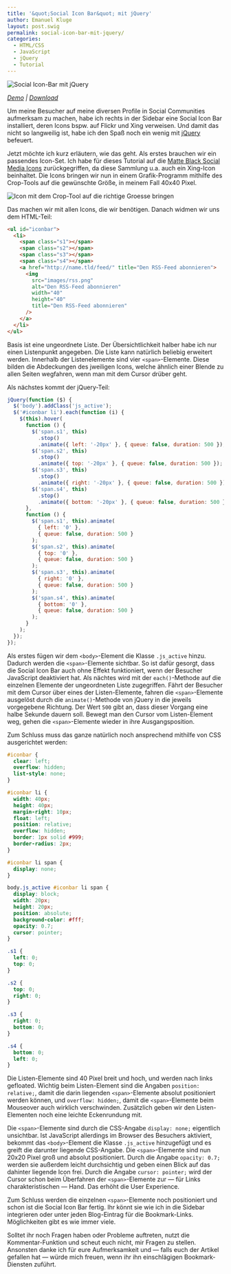 ```yaml
---
title: '&quot;Social Icon Bar&quot; mit jQuery'
author: Emanuel Kluge
layout: post.swig
permalink: social-icon-bar-mit-jquery/
categories:
  - HTML/CSS
  - JavaScript
  - jQuery
  - Tutorial
---
```


<noscript data-src="/archive/wp-content/uploads/2009/10/social-icon-bar-mit-jquery.jpg" data-alt="Social Icon-Bar mit jQuery">
<img src="/archive/wp-content/uploads/2009/10/social-icon-bar-mit-jquery.jpg" alt="Social Icon-Bar mit jQuery">
</noscript>

_[Demo][demo] | [Download][download]_

Um meine Besucher auf meine diversen Profile in Social Communities aufmerksam zu machen, habe ich rechts in der Sidebar eine Social Icon Bar installiert, deren Icons bspw. auf Flickr und Xing verweisen. Und damit das nicht so langweilig ist, habe ich den Spaß noch ein wenig mit [jQuery][jquery] befeuert.

Jetzt möchte ich kurz erläutern, wie das geht. Als erstes brauchen wir ein passendes Icon-Set. Ich habe für dieses Tutorial auf die [Matte Black Social Media Icons][webtreats] zurückgegriffen, da diese Sammlung u.a. auch ein Xing-Icon beinhaltet. Die Icons bringen wir nun in einem Grafik-Programm mithilfe des Crop-Tools auf die gewünschte Größe, in meinem Fall 40x40 Pixel.

<noscript data-src="/archive/wp-content/uploads/2009/10/icon-crop-tool.jpg" data-alt="Icon mit dem Crop-Tool auf die richtige Groesse bringen">
<img src="/archive/wp-content/uploads/2009/10/icon-crop-tool.jpg" alt="Icon mit dem Crop-Tool auf die richtige Groesse bringen">
</noscript>

Das machen wir mit allen Icons, die wir benötigen. Danach widmen wir uns dem HTML-Teil:

```html
<ul id="iconbar">
  <li>
    <span class="s1"></span>
    <span class="s2"></span>
    <span class="s3"></span>
    <span class="s4"></span>
    <a href="http://name.tld/feed/" title="Den RSS-Feed abonnieren">
      <img
        src="images/rss.png"
        alt="Den RSS-Feed abonnieren"
        width="40"
        height="40"
        title="Den RSS-Feed abonnieren"
      />
    </a>
  </li>
</ul>
```

Basis ist eine ungeordnete Liste. Der Übersichtlichkeit halber habe ich nur einen Listenpunkt angegeben. Die Liste kann natürlich beliebig erweitert werden. Innerhalb der Listenelemente sind vier `<span>`-Elemente. Diese bilden die Abdeckungen des jweiligen Icons, welche ähnlich einer Blende zu allen Seiten wegfahren, wenn man mit dem Cursor drüber geht.

Als nächstes kommt der jQuery-Teil:

```javascript
jQuery(function ($) {
  $('body').addClass('js_active');
  $('#iconbar li').each(function (i) {
    $(this).hover(
      function () {
        $('span.s1', this)
          .stop()
          .animate({ left: '-20px' }, { queue: false, duration: 500 });
        $('span.s2', this)
          .stop()
          .animate({ top: '-20px' }, { queue: false, duration: 500 });
        $('span.s3', this)
          .stop()
          .animate({ right: '-20px' }, { queue: false, duration: 500 });
        $('span.s4', this)
          .stop()
          .animate({ bottom: '-20px' }, { queue: false, duration: 500 });
      },
      function () {
        $('span.s1', this).animate(
          { left: '0' },
          { queue: false, duration: 500 }
        );
        $('span.s2', this).animate(
          { top: '0' },
          { queue: false, duration: 500 }
        );
        $('span.s3', this).animate(
          { right: '0' },
          { queue: false, duration: 500 }
        );
        $('span.s4', this).animate(
          { bottom: '0' },
          { queue: false, duration: 500 }
        );
      }
    );
  });
});
```

Als erstes fügen wir dem `<body>`-Element die Klasse `.js_active` hinzu. Dadurch werden die `<span>`-Elemente sichtbar. So ist dafür gesorgt, dass die Social Icon Bar auch ohne Effekt funktioniert, wenn der Besucher JavaScript deaktiviert hat. Als nächtes wird mit der `each()`-Methode auf die einzelnen Elemente der ungeordneten Liste zugegriffen. Fährt der Besucher mit dem Cursor über eines der Listen-Elemente, fahren die `<span>`-Elemente ausgelöst durch die `animate()`-Methode von jQuery in die jeweils vorgegebene Richtung. Der Wert `500` gibt an, dass dieser Vorgang eine halbe Sekunde dauern soll. Bewegt man den Cursor vom Listen-Element weg, gehen die `<span>`-Elemente wieder in ihre Ausgangsposition.

Zum Schluss muss das ganze natürlich noch ansprechend mithilfe von CSS ausgerichtet werden:

```css
#iconbar {
  clear: left;
  overflow: hidden;
  list-style: none;
}

#iconbar li {
  width: 40px;
  height: 40px;
  margin-right: 10px;
  float: left;
  position: relative;
  overflow: hidden;
  border: 1px solid #999;
  border-radius: 2px;
}

#iconbar li span {
  display: none;
}

body.js_active #iconbar li span {
  display: block;
  width: 20px;
  height: 20px;
  position: absolute;
  background-color: #fff;
  opacity: 0.7;
  cursor: pointer;
}

.s1 {
  left: 0;
  top: 0;
}

.s2 {
  top: 0;
  right: 0;
}

.s3 {
  right: 0;
  bottom: 0;
}

.s4 {
  bottom: 0;
  left: 0;
}
```

Die Listen-Elemente sind 40 Pixel breit und hoch, und werden nach links gefloated. Wichtig beim Listen-Element sind die Angaben `position: relative;`, damit die darin liegenden `<span>`-Elemente absolut positioniert werden können, und `overflow: hidden;`, damit die `<span>`-Elemente beim Mouseover auch wirklich verschwinden. Zusätzlich geben wir den Listen-Elementen noch eine leichte Eckenrundung mit.

Die `<span>`-Elemente sind durch die CSS-Angabe `display: none;` eigentlich unsichtbar. Ist JavaScript allerdings im Browser des Besuchers aktiviert, bekommt das `<body>`-Element die Klasse `.js_active` hinzugefügt und es greift die darunter liegende CSS-Angabe. Die `<span>`-Elemente sind nun 20x20 Pixel groß und absolut positioniert. Durch die Angabe `opacity: 0.7;` werden sie außerdem leicht durchsichtig und geben einen Blick auf das dahinter liegende Icon frei. Durch die Angabe `cursor: pointer;` wird der Cursor schon beim Überfahren der `<span>`-Elemente zur &mdash; für Links charakteristischen &mdash; Hand. Das erhöht die User Experience.

Zum Schluss werden die einzelnen `<span>`-Elemente noch positioniert und schon ist die Social Icon Bar fertig. Ihr könnt sie wie ich in die Sidebar integrieren oder unter jeden Blog-Eintrag für die Bookmark-Links. Möglichkeiten gibt es wie immer viele.

Solltet ihr noch Fragen haben oder Probleme auftreten, nutzt die Kommentar-Funktion und scheut euch nicht, mir Fragen zu stellen. Ansonsten danke ich für eure Aufmerksamkeit und &mdash; falls euch der Artikel gefallen hat &mdash; würde mich freuen, wenn ihr ihn einschlägigen Bookmark-Diensten zuführt.

[demo]: http://www.emanuel-kluge.de/demo/social-icon-bar-mit-jquery/
[download]: /archive/wp-content/uploads/2009/09/social-icon-bar-mit-jquery.zip
[jquery]: http://jquery.com/
[webtreats]: http://webtreats.mysitemyway.com/154-matte-black-social-media-icons/
